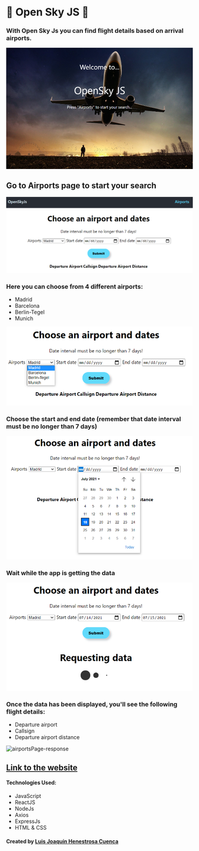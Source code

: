# &#128747; Open Sky JS &#128748;

### With Open Sky Js you can find flight details based on arrival airports.

![homePage](/src/images/readMeImages/homePage.png)

## Go to Airports page to start your search

![airportsPage](/src/images/readMeImages/airportsPage-general.png)

### Here you can choose from 4 different airports:

- Madrid
- Barcelona
- Berlin-Tegel
- Munich

![airportsPage-airports](/src/images/readMeImages/airportsPage-airports.png)

### Choose the start and end date (remember that date interval must be no longer than 7 days)

![airportsPage-dates](/src/images/readMeImages/airportsPage-dates.png)

### Wait while the app is getting the data

![airportsPage-requesting](/src/images/readMeImages/airportsPage-requesting.png)

### Once the data has been displayed, you'll see the following flight details:

- Departure airport
- Callsign
- Departure airport distance

![airportsPage-response](/src/images/readMeImages/airportsPage-response)

## **[Link to the website](https://openskyjs.netlify.app/)**

#### Technologies Used:

- JavaScript
- ReactJS
- NodeJs
- Axios
- ExpressJs
- HTML & CSS

#### Created by [Luis Joaquín Henestrosa Cuenca](https://github.com/luisjhc)
